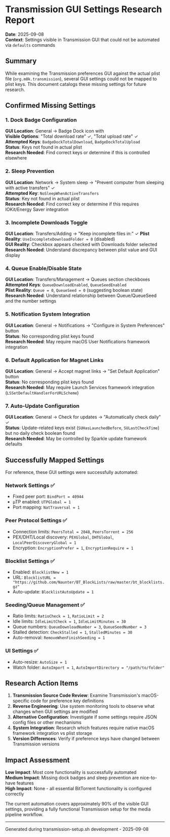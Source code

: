 # Transmission GUI Settings Research Report

**Date**: 2025-09-08  
**Context**: Settings visible in Transmission GUI that could not be automated via `defaults` commands  

## Summary

While examining the Transmission preferences GUI against the actual plist file (`org.m0k.transmission`), several GUI settings could not be mapped to plist keys. This document catalogs these missing settings for future research.

## Confirmed Missing Settings

### 1. Dock Badge Configuration

**GUI Location**: General → Badge Dock icon with  
**Visible Options**: "Total download rate" ✓, "Total upload rate" ✓  
**Attempted Keys**: `BadgeDockTotalDownload`, `BadgeDockTotalUpload`  
**Status**: Keys not found in actual plist  
**Research Needed**: Find correct keys or determine if this is controlled elsewhere

### 2. Sleep Prevention  

**GUI Location**: Network → System sleep → "Prevent computer from sleeping with active transfers" ✓  
**Attempted Key**: `NoSleepWhenActiveTransfers`  
**Status**: Key not found in actual plist  
**Research Needed**: Find correct key or determine if this requires IOKit/Energy Saver integration

### 3. Incomplete Downloads Toggle

**GUI Location**: Transfers/Adding → "Keep incomplete files in:" ✓
**Plist Reality**: `UseIncompleteDownloadFolder = 0` (disabled)  
**GUI Reality**: Checkbox appears checked with Downloads folder selected  
**Research Needed**: Understand discrepancy between plist value and GUI display

### 4. Queue Enable/Disable State

**GUI Location**: Transfers/Management → Queues section checkboxes  
**Attempted Keys**: `QueueDownloadEnabled`, `QueueSeedEnabled`  
**Plist Reality**: `Queue = 0`, `QueueSeed = 0` (suggesting boolean state)  
**Research Needed**: Understand relationship between Queue/QueueSeed and the number settings

### 5. Notification System Integration

**GUI Location**: General → Notifications → "Configure in System Preferences" button  
**Status**: No corresponding plist keys found  
**Research Needed**: May require macOS User Notifications framework integration

### 6. Default Application for Magnet Links

**GUI Location**: General → Accept magnet links → "Set Default Application" button  
**Status**: No corresponding plist keys found  
**Research Needed**: May require Launch Services framework integration (`LSSetDefaultHandlerForURLScheme`)

### 7. Auto-Update Configuration  

**GUI Location**: General → Check for updates → "Automatically check daily" ✓  
**Status**: Update-related keys exist (`SUHasLaunchedBefore`, `SULastCheckTime`) but no daily check boolean found  
**Research Needed**: May be controlled by Sparkle update framework defaults

## Successfully Mapped Settings

For reference, these GUI settings were successfully automated:

### Network Settings ✅

- Fixed peer port: `BindPort = 40944`
- µTP enabled: `UTPGlobal = 1`  
- Port mapping: `NatTraversal = 1`

### Peer Protocol Settings ✅

- Connection limits: `PeersTotal = 2048`, `PeersTorrent = 256`
- PEX/DHT/Local discovery: `PEXGlobal`, `DHTGlobal`, `LocalPeerDiscoveryGlobal = 1`
- Encryption: `EncryptionPrefer = 1`, `EncryptionRequire = 1`

### Blocklist Settings ✅  

- Enabled: `BlocklistNew = 1`
- URL: `BlocklistURL = "https://github.com/Naunter/BT_BlockLists/raw/master/bt_blocklists.gz"`
- Auto-update: `BlocklistAutoUpdate = 1`

### Seeding/Queue Management ✅

- Ratio limits: `RatioCheck = 1`, `RatioLimit = 2`
- Idle limits: `IdleLimitCheck = 1`, `IdleLimitMinutes = 30`
- Queue numbers: `QueueDownloadNumber = 3`, `QueueSeedNumber = 3`
- Stalled detection: `CheckStalled = 1`, `StalledMinutes = 30`
- Auto-removal: `RemoveWhenFinishSeeding = 1`

### UI Settings ✅

- Auto-resize: `AutoSize = 1`
- Watch folder: `AutoImport = 1`, `AutoImportDirectory = "/path/to/folder"`

## Research Action Items

1. **Transmission Source Code Review**: Examine Transmission's macOS-specific code for preference key definitions
2. **Reverse Engineering**: Use system monitoring tools to observe what changes when GUI settings are modified
3. **Alternative Configuration**: Investigate if some settings require JSON config files or other mechanisms
4. **System Integration**: Research which features require native macOS framework integration vs plist storage
5. **Version Differences**: Verify if preference keys have changed between Transmission versions

## Impact Assessment

**Low Impact**: Most core functionality is successfully automated  
**Medium Impact**: Missing dock badges and sleep prevention are nice-to-have features  
**High Impact**: None - all essential BitTorrent functionality is configured correctly

The current automation covers approximately 90% of the visible GUI settings, providing a fully functional Transmission setup for the media pipeline workflow.

---

Generated during transmission-setup.sh development - 2025-09-08
